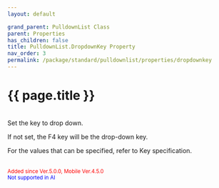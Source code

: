 ```yaml
---
layout: default

grand_parent: PulldownList Class
parent: Properties
has_children: false
title: PulldownList.DropdownKey Property
nav_order: 3
permalink: /package/standard/pulldownlist/properties/dropdownkey
---
```

# {{ page.title }}
<br>
Set the key to drop down.

If not set, the F4 key will be the drop-down key.

 

For the values that can be specified, refer to Key specification.

<br><small><span style="color:red">Added since Ver.5.0.0, Mobile Ver.4.5.0</span></small>
<br><small><span style="color:blue">Not supported in AI</span></small>